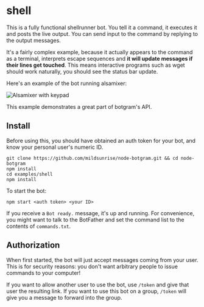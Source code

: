 # shell

This is a fully functional shellrunner bot. You tell it a command,
it executes it and posts the live output. You can send input to the
command by replying to the output messages.

It's a fairly complex example, because it actually appears to the
command as a terminal, interprets escape sequences and **it will
update messages if their lines get touched**. This means interactive
programs such as wget should work naturally, you should see the
status bar update.

Here's an example of the bot running alsamixer:

![Alsamixer with keypad](http://i.imgur.com/j8aXFLd.png)

This example demonstrates a great part of botgram's API.

## Install

Before using this, you should have obtained an auth token for your bot,
and know your personal user's numeric ID.

~~~
git clone https://github.com/mildsunrise/node-botgram.git && cd node-botgram
npm install
cd examples/shell
npm install
~~~

To start the bot:

~~~
npm start <auth token> <your ID>
~~~

If you receive a `Bot ready.` message, it's up and running.
For convenience, you might want to talk to the BotFather and set the
command list to the contents of `commands.txt`.

## Authorization

When first started, the bot will just accept messages coming from your user.
This is for security reasons: you don't want arbitrary people to issue
commands to your computer!

If you want to allow another user to use the bot, use `/token` and give
that user the resulting link. If you want to use this bot on a group,
`/token` will give you a message to forward into the group.
